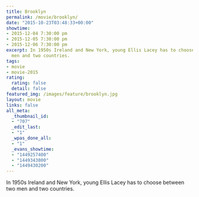 ```yaml
---
title: Brooklyn
permalink: /movie/brooklyn/
date: "2015-10-23T03:48:33+00:00"
showtime:
- 2015-12-04 7:30:00 pm
- 2015-12-05 7:30:00 pm
- 2015-12-06 7:30:00 pm
excerpt: In 1950s Ireland and New York, young Ellis Lacey has to choose between two
  men and two countries.
tags:
- movie
- movie-2015
rating:
  rating: false
  detail: false
featured_img: /images/feature/brooklyn.jpg
layout: movie
links: false
all_meta:
  _thumbnail_id:
  - "707"
  _edit_last:
  - "1"
  _wpas_done_all:
  - "1"
  _evans_showtime:
  - "1449257400"
  - "1449343800"
  - "1449430200"
---
```


In 1950s Ireland and New York, young Ellis Lacey has to choose between two men and two countries.